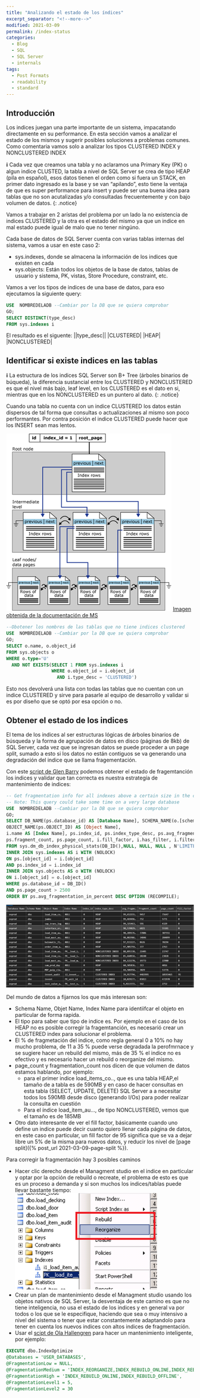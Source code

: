 ```yaml
---
title: "Analizando el estado de los índices"
excerpt_separator: "<!--more-->"
modified: 2021-03-09
permalink: /index-status
categories:
  - Blog
  - SQL
  - SQL Server
  - internals
tags:
  - Post Formats
  - readability
  - standard
---
```



## Introducción
Los indices juegan una parte importante de un sistema, impacatando directamente en su performance. En esta sección vamos a analizar el estado de los mismos y sugerir posibles soluciones a problemas comunes. Como comentaria vamos solo a analizar los tipos CLUSTERED INDEX y NONCLUSTERED INDEX

**:information_source:** Cada vez que creamos una tabla y no aclaramos una Primary Key (PK) o algun indice CLUSTED, la tabla a nivel de SQL Server se crea de tipo HEAP (pila en español), esos datos tienen el orden como si fuera un STACK, en primer dato ingresado es la base y se van “apilando”, esto tiene la ventaja de que es super performance para insert y puede ser una buena idea para tablas que no son acutalizadas y/o consultadas frecuentemente y con bajo volumen de datos.
{: .notice}


Vamos a trabajar en 2 arístas del problema por un lado la no existencia de indices CLUSTERED y la otra es el estado del mismo ya que un indice en mal estado puede igual de malo que no tener ningúno.

Cada base de datos de SQL Server cuenta con varias tablas internas del sistema, vamos a usar en este caso 2: 

* sys.indexes, donde se almacena la información de los indices que existen en cada 
* sys.objects: Están todos los objetos de la base de datos, tablas de usuario y sistema, PK, vistas, Store Procedure, constraint, etc.

Vamos a ver los tipos de indices de una base de datos, para eso ejecutamos la siguiente query:

```sql
USE  NOMBREDELADB --Cambiar por la DB que se quiera comprobar
GO;
SELECT DISTINCT(type_desc) 
FROM sys.indexes i
```
El resultado es el siguente:
||type_desc||
|CLUSTERED|
|HEAP|
|NONCLUSTERED|

## Identificar si existe indices en las tablas

**:information_source:** La estructura de los indices SQL Server son B+ Tree (árboles binarios de búqueda), la diferencia sustancial entre los CLUSTERED y NONCLUSTERED es que el nivel más bajo, leaf level, en los CLUSTERED es el dato en si, mientras que en los NONCLUSTERED es un puntero al dato.
{: .notice}

Cuando una tabla no cuenta con un indice CLUSTERED los datos están dispersos de tal forma que consultas o actualizaciones al mismo son poco performantes. Por contra posición el indice CLUSTERED puede hacer que los INSERT sean mas lentos. 

![Imagen-001](/assets/images/2021-03-01-index-status-001.png)
[Imagen obtenida de la documentación de MS](https://docs.microsoft.com/en-us/sql/relational-databases/sql-server-index-design-guide?view=sql-server-ver15#clustered-index-architecture)

```sql
--Obotener los nombres de las tablas que no tiene indices clustered
USE  NOMBREDELADB --Cambiar por la DB que se quiera comprobar
GO;
SELECT o.name, o.object_id
FROM sys.objects o
WHERE o.type='U'
  AND NOT EXISTS(SELECT 1 FROM sys.indexes i
                 WHERE o.object_id = i.object_id
                   AND i.type_desc = 'CLUSTERED')
```

Esto nos devolverá una lista con todas las tablas que no cuentan con un indice CLUSTERED y sirve para pasarle al equipo de desarrollo y validar si es por diseño que se optó por esa opción o no. 


## Obtener el estado de los indices
El tema de los indices al ser estructuras lógicas de árboles binarios de búsqueda y la forma de agrupación de datos en disco (páginas de 8kb) de SQL Server, cada vez que se ingresan datos se puede proceder a un page split, sumado a esto si los datos no están contiguos se va generando una degradación del indice que se llama fragementación.

Con este [script de Glen Barry](https://www.sqlskills.com/blogs/glenn/category/dmv-queries/) podemos obtener el estado de  fragemtanción los indices y validar que tan correcta es nuestra estrategía de mantenimiento de indices:

```sql
-- Get fragmentation info for all indexes above a certain size in the current database  (Query 60) (Index Fragmentation)
-- Note: This query could take some time on a very large database
USE  NOMBREDELADB --Cambiar por la DB que se quiera comprobar
GO;
SELECT DB_NAME(ps.database_id) AS [Database Name], SCHEMA_NAME(o.[schema_id]) AS [Schema Name],
OBJECT_NAME(ps.OBJECT_ID) AS [Object Name], 
i.name AS [Index Name], ps.index_id, ps.index_type_desc, ps.avg_fragmentation_in_percent, 
ps.fragment_count, ps.page_count, i.fill_factor, i.has_filter, i.filter_definition, i.allow_page_locks
FROM sys.dm_db_index_physical_stats(DB_ID(),NULL, NULL, NULL , N'LIMITED') AS ps
INNER JOIN sys.indexes AS i WITH (NOLOCK)
ON ps.[object_id] = i.[object_id] 
AND ps.index_id = i.index_id
INNER JOIN sys.objects AS o WITH (NOLOCK)
ON i.[object_id] = o.[object_id]
WHERE ps.database_id = DB_ID()
AND ps.page_count > 2500
ORDER BY ps.avg_fragmentation_in_percent DESC OPTION (RECOMPILE);
```

![Imagen-002](/assets/images/2021-03-01-index-status-002.png)

Del mundo de datos a fijarnos los que más interesan son:
* Schema Name, Objet Name, Index Name para identiifcar el objeto en particular de forma rapida.
* El tipo para saber que tipo de indice es. Por ejemplo en el caso de los HEAP no es posible corregir la fragemtanción, es necesarió crear un CLUSTERED index para solucionar el problema.
* El % de fragmetación del indice, como regla general 0 a 10% no hay mucho problema, de 11 a 35 % puede verse degradada la perofmrnace y se sugiere hacer un rebuild del mismo, más de 35 % el indice no es efectivo y es necesario hacer un rebuild o reorganize del mismo.
* page_count y fragmentation_count nos dicen de que volumen de datos estamos hablando, por ejemplo:
  * para el primer indice load_items_co.., que es una tabla HEAP,el tamaño de a tabla es de 590MB y en caso de hacer consultas en esta tabla (SELECT, UPDATE, DELETE) SQL Server a a necesitar todos los 590MB desde disco (generando I/Os) para poder realizar la consulta en cuestión
  * Para el índice load_item_au…, de tipo NONCLUSTERED, vemos que el tamaño es de 185MB
* Otro dato interesante de ver el fill factor, básicamente cuando uno define un indice puede decir cuanto quiero llenar cada página de datos, en este caso en particular, un fill factor de 95 significa que se va a dejar libre un 5% de la misma para nuevos datos, y reducir los nivel de [page split]({% post_url 2021-03-09-page-split %}).


Para corregir la fragmentación hay 3 posibles caminos
* Hacer clic derecho desde el Managment studio en el indice en particular y optar por la opción de rebuild o recreate, el problema de esto es que es un proceso a demanda y si son muchos los indices/tablas puede llevar bastante tiempo: 
![Imagen-003](/assets/images/2021-03-01-index-status-003.png)
* Crear un plan de mantenimiento desde el Managment studio usando los objetos nativos de SQL Server, la desventaja de este camino es que  no tiene inteligencia, no usa el estado de los indices y en general va por todos o los que se le especifique, haciendo que sea o muy intensivo a nivel del sistema o tener que estar constantemente adaptandolo para tener en cuenta los nuevos indices con altos indices de fragmentación.
* Usar el [scipt de Ola Hallengren](https://ola.hallengren.com/) para hacer un mantenimiento inteligente, por ejemplo:

```sql
EXECUTE dbo.IndexOptimize
@Databases = 'USER_DATABASES',
@FragmentationLow = NULL,
@FragmentationMedium = 'INDEX_REORGANIZE,INDEX_REBUILD_ONLINE,INDEX_REBUILD_OFFLINE',
@FragmentationHigh = 'INDEX_REBUILD_ONLINE,INDEX_REBUILD_OFFLINE',
@FragmentationLevel1 = 5,
@FragmentationLevel2 = 30
```